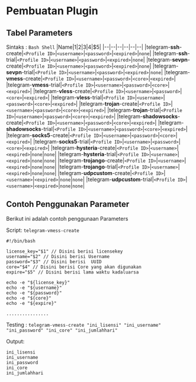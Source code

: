 
# Pembuatan Plugin

## Tabel Parameters
Sintaks : `Bash Shell`
|Name|$1|$2|$3|$4|$5|
|--|--|--|--|--|--|
|telegram-**ssh**-create|`<Profile ID>`|`<username>`|`<password>`|`<expired>`|`none`|
|telegram-**ssh**-trial|`<Profile ID>`|`<username>`|`<password>`|`<expired>`|`none`|
|telegram-**sevpn**-create|`<Profile ID>`|`<username>`|`<password>`|`<expired>`|`none`|
|telegram-**sevpn**-trial|`<Profile ID>`|`<username>`|`<password>`|`<expired>`|`none`|
|telegram-**vmess**-create|`<Profile ID>`|`<username>`|`<password>`|`<core>`|`<expired>`|
|telegram-**vmess**-trial|`<Profile ID>`|`<username>`|`<password>`|`<core>`|`<expired>`|
|telegram-**vless**-create|`<Profile ID>`|`<username>`|`<password>`|`<core>`|`<expired>`|
|telegram-**vless**-trial|`<Profile ID>`|`<username>`|`<password>`|`<core>`|`<expired>`|
|telegram-**trojan**-create|`<Profile ID>`|`<username>`|`<password>`|`<core>`|`<expired>`|
|telegram-**trojan**-trial|`<Profile ID>`|`<username>`|`<password>`|`<core>`|`<expired>`|
|telegram-**shadowsocks**-create|`<Profile ID>`|`<username>`|`<password>`|`<core>`|`<expired>`|
|telegram-**shadowsocks**-trial|`<Profile ID>`|`<username>`|`<password>`|`<core>`|`<expired>`|
|telegram-**socks5**-create|`<Profile ID>`|`<username>`|`<password>`|`<core>`|`<expired>`|
|telegram-**socks5**-trial|`<Profile ID>`|`<username>`|`<password>`|`<core>`|`<expired>`|
|telegram-**hysteria**-create|`<Profile ID>`|`<username>`|`<expired>`|`none`|`none`|
|telegram-**hysteria**-trial|`<Profile ID>`|`<username>`|`<expired>`|`none`|`none`|
|telegram-**trojango**-create|`<Profile ID>`|`<username>`|`<expired>`|`none`|`none`|
|telegram-**trojango**-trial|`<Profile ID>`|`<username>`|`<expired>`|`none`|`none`|
|telegram-**udpcustom**-create|`<Profile ID>`|`<username>`|`<expired>`|`none`|`none`|
|telegram-**udpcustom**-trial|`<Profile ID>`|`<username>`|`<expired>`|`none`|`none`|

## Contoh Penggunakan Parameter

Berikut ini adalah contoh penggunaan Parameters

Script: `telegram-vmess-create`
```shell
#!/bin/bash

license_key="$1" // Disini berisi licensekey
username="$2" // Disini berisi Username
password="$3" // Disini berisi  UUID
core="$4" // Disini berisi Core yang akan digunakan
expire="$5" // Disini berisi lama waktu kadaluarsa

echo -e "${license_key}"
echo -e "${username}"
echo -e "${password}"
echo -e "${core}"
echo -e "${expire}"

................
```
Testing : `telegram-vmess-create "ini_lisensi" "ini_username" "ini_password" "ini_core" "ini_jumlahhari"`

Output:
```text
ini_lisensi
ini_username
ini_password
ini_core
ini_jumlahhari
```

